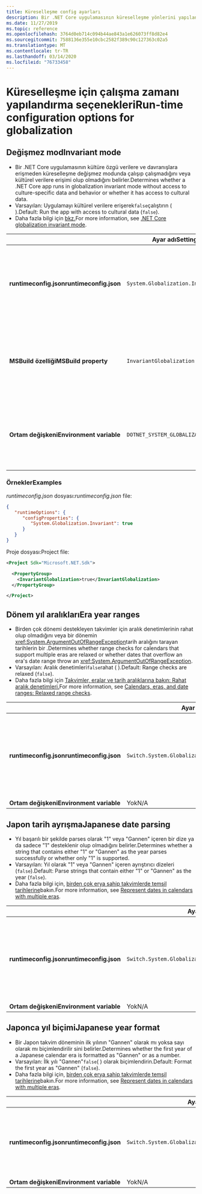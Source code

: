 ```yaml
---
title: Küreselleşme config ayarları
description: Bir .NET Core uygulamasının küreselleşme yönlerini yapılandıran çalışma zamanı ayarları hakkında bilgi edinin, örneğin Japonca tarihleri nasıl ayrıştırdığı hakkında bilgi edinin.
ms.date: 11/27/2019
ms.topic: reference
ms.openlocfilehash: 3764d0eb714c094b44ae843a1e626073ff8d82e4
ms.sourcegitcommit: 7588136e355e10cbc2582f389c90c127363c02a5
ms.translationtype: MT
ms.contentlocale: tr-TR
ms.lasthandoff: 03/14/2020
ms.locfileid: "76733458"
---
```

# <a name="run-time-configuration-options-for-globalization"></a><span data-ttu-id="fec18-103">Küreselleşme için çalışma zamanı yapılandırma seçenekleri</span><span class="sxs-lookup"><span data-stu-id="fec18-103">Run-time configuration options for globalization</span></span>

## <a name="invariant-mode"></a><span data-ttu-id="fec18-104">Değişmez mod</span><span class="sxs-lookup"><span data-stu-id="fec18-104">Invariant mode</span></span>

- <span data-ttu-id="fec18-105">Bir .NET Core uygulamasının kültüre özgü verilere ve davranışlara erişmeden küreselleşme değişmez modunda çalışıp çalışmadığını veya kültürel verilere erişimi olup olmadığını belirler.</span><span class="sxs-lookup"><span data-stu-id="fec18-105">Determines whether a .NET Core app runs in globalization invariant mode without access to culture-specific data and behavior or whether it has access to cultural data.</span></span>
- <span data-ttu-id="fec18-106">Varsayılan: Uygulamayı kültürel verilere erişerek`false`çalıştırın ( ).</span><span class="sxs-lookup"><span data-stu-id="fec18-106">Default: Run the app with access to cultural data (`false`).</span></span>
- <span data-ttu-id="fec18-107">Daha fazla bilgi için [bkz.](https://github.com/dotnet/runtime/blob/master/docs/design/features/globalization-invariant-mode.md)</span><span class="sxs-lookup"><span data-stu-id="fec18-107">For more information, see [.NET Core globalization invariant mode](https://github.com/dotnet/runtime/blob/master/docs/design/features/globalization-invariant-mode.md).</span></span>

| | <span data-ttu-id="fec18-108">Ayar adı</span><span class="sxs-lookup"><span data-stu-id="fec18-108">Setting name</span></span> | <span data-ttu-id="fec18-109">Değerler</span><span class="sxs-lookup"><span data-stu-id="fec18-109">Values</span></span> |
| - | - | - |
| <span data-ttu-id="fec18-110">**runtimeconfig.json**</span><span class="sxs-lookup"><span data-stu-id="fec18-110">**runtimeconfig.json**</span></span> | `System.Globalization.Invariant` | <span data-ttu-id="fec18-111">`false`- kültürel verilere erişim</span><span class="sxs-lookup"><span data-stu-id="fec18-111">`false` - access to cultural data</span></span><br/><span data-ttu-id="fec18-112">`true`- değişmez modda çalıştırın</span><span class="sxs-lookup"><span data-stu-id="fec18-112">`true` - run in invariant mode</span></span> |
| <span data-ttu-id="fec18-113">**MSBuild özelliği**</span><span class="sxs-lookup"><span data-stu-id="fec18-113">**MSBuild property**</span></span> | `InvariantGlobalization` | <span data-ttu-id="fec18-114">`false`- kültürel verilere erişim</span><span class="sxs-lookup"><span data-stu-id="fec18-114">`false` - access to cultural data</span></span><br/><span data-ttu-id="fec18-115">`true`- değişmez modda çalıştırın</span><span class="sxs-lookup"><span data-stu-id="fec18-115">`true` - run in invariant mode</span></span> |
| <span data-ttu-id="fec18-116">**Ortam değişkeni**</span><span class="sxs-lookup"><span data-stu-id="fec18-116">**Environment variable**</span></span> | `DOTNET_SYSTEM_GLOBALIZATION_INVARIANT` | <span data-ttu-id="fec18-117">`0`- kültürel verilere erişim</span><span class="sxs-lookup"><span data-stu-id="fec18-117">`0` - access to cultural data</span></span><br/><span data-ttu-id="fec18-118">`1`- değişmez modda çalıştırın</span><span class="sxs-lookup"><span data-stu-id="fec18-118">`1` - run in invariant mode</span></span> |

### <a name="examples"></a><span data-ttu-id="fec18-119">Örnekler</span><span class="sxs-lookup"><span data-stu-id="fec18-119">Examples</span></span>

<span data-ttu-id="fec18-120">*runtimeconfig.json* dosyası:</span><span class="sxs-lookup"><span data-stu-id="fec18-120">*runtimeconfig.json* file:</span></span>

```json
{
   "runtimeOptions": {
      "configProperties": {
         "System.Globalization.Invariant": true
      }
   }
}
```

<span data-ttu-id="fec18-121">Proje dosyası:</span><span class="sxs-lookup"><span data-stu-id="fec18-121">Project file:</span></span>

```xml
<Project Sdk="Microsoft.NET.Sdk">

  <PropertyGroup>
    <InvariantGlobalization>true</InvariantGlobalization>
  </PropertyGroup>

</Project>
```

## <a name="era-year-ranges"></a><span data-ttu-id="fec18-122">Dönem yıl aralıkları</span><span class="sxs-lookup"><span data-stu-id="fec18-122">Era year ranges</span></span>

- <span data-ttu-id="fec18-123">Birden çok dönemi destekleyen takvimler için aralık denetimlerinin rahat olup olmadığını veya bir dönemin <xref:System.ArgumentOutOfRangeException>tarih aralığını tarayan tarihlerin bir .</span><span class="sxs-lookup"><span data-stu-id="fec18-123">Determines whether range checks for calendars that support multiple eras are relaxed or whether dates that overflow an era's date range throw an <xref:System.ArgumentOutOfRangeException>.</span></span>
- <span data-ttu-id="fec18-124">Varsayılan: Aralık denetimleri`false`rahat ( ).</span><span class="sxs-lookup"><span data-stu-id="fec18-124">Default: Range checks are relaxed (`false`).</span></span>
- <span data-ttu-id="fec18-125">Daha fazla bilgi için [Takvimler, eralar ve tarih aralıklarına bakın: Rahat aralık denetimleri.](../../standard/datetime/working-with-calendars.md#calendars-eras-and-date-ranges-relaxed-range-checks)</span><span class="sxs-lookup"><span data-stu-id="fec18-125">For more information, see [Calendars, eras, and date ranges: Relaxed range checks](../../standard/datetime/working-with-calendars.md#calendars-eras-and-date-ranges-relaxed-range-checks).</span></span>

| | <span data-ttu-id="fec18-126">Ayar adı</span><span class="sxs-lookup"><span data-stu-id="fec18-126">Setting name</span></span> | <span data-ttu-id="fec18-127">Değerler</span><span class="sxs-lookup"><span data-stu-id="fec18-127">Values</span></span> |
| - | - | - |
| <span data-ttu-id="fec18-128">**runtimeconfig.json**</span><span class="sxs-lookup"><span data-stu-id="fec18-128">**runtimeconfig.json**</span></span> | `Switch.System.Globalization.EnforceJapaneseEraYearRanges` | <span data-ttu-id="fec18-129">`false`- rahat aralık kontrolleri</span><span class="sxs-lookup"><span data-stu-id="fec18-129">`false` - relaxed range checks</span></span><br/><span data-ttu-id="fec18-130">`true`- taşmalar bir özel durum neden</span><span class="sxs-lookup"><span data-stu-id="fec18-130">`true` - overflows cause an exception</span></span> |
| <span data-ttu-id="fec18-131">**Ortam değişkeni**</span><span class="sxs-lookup"><span data-stu-id="fec18-131">**Environment variable**</span></span> | <span data-ttu-id="fec18-132">Yok</span><span class="sxs-lookup"><span data-stu-id="fec18-132">N/A</span></span> | <span data-ttu-id="fec18-133">Yok</span><span class="sxs-lookup"><span data-stu-id="fec18-133">N/A</span></span> |

## <a name="japanese-date-parsing"></a><span data-ttu-id="fec18-134">Japon tarih ayrışma</span><span class="sxs-lookup"><span data-stu-id="fec18-134">Japanese date parsing</span></span>

- <span data-ttu-id="fec18-135">Yıl başarılı bir şekilde parses olarak "1" veya "Gannen" içeren bir dize ya da sadece "1" desteklenir olup olmadığını belirler.</span><span class="sxs-lookup"><span data-stu-id="fec18-135">Determines whether a string that contains either "1" or "Gannen" as the year parses successfully or whether only "1" is supported.</span></span>
- <span data-ttu-id="fec18-136">Varsayılan: Yıl olarak "1" veya "Gannen" içeren ayrıştırıcı dizeleri (`false`).</span><span class="sxs-lookup"><span data-stu-id="fec18-136">Default: Parse strings that contain either "1" or "Gannen" as the year (`false`).</span></span>
- <span data-ttu-id="fec18-137">Daha fazla bilgi için, [birden çok erya sahip takvimlerde temsil tarihlerine](../../standard/datetime/working-with-calendars.md#represent-dates-in-calendars-with-multiple-eras)bakın.</span><span class="sxs-lookup"><span data-stu-id="fec18-137">For more information, see [Represent dates in calendars with multiple eras](../../standard/datetime/working-with-calendars.md#represent-dates-in-calendars-with-multiple-eras).</span></span>

| | <span data-ttu-id="fec18-138">Ayar adı</span><span class="sxs-lookup"><span data-stu-id="fec18-138">Setting name</span></span> | <span data-ttu-id="fec18-139">Değerler</span><span class="sxs-lookup"><span data-stu-id="fec18-139">Values</span></span> |
| - | - | - |
| <span data-ttu-id="fec18-140">**runtimeconfig.json**</span><span class="sxs-lookup"><span data-stu-id="fec18-140">**runtimeconfig.json**</span></span> | `Switch.System.Globalization.EnforceLegacyJapaneseDateParsing` | <span data-ttu-id="fec18-141">`false`- "Gannen" veya "1" desteklenir</span><span class="sxs-lookup"><span data-stu-id="fec18-141">`false` - "Gannen" or "1" is supported</span></span><br/><span data-ttu-id="fec18-142">`true`- sadece "1" desteklenir</span><span class="sxs-lookup"><span data-stu-id="fec18-142">`true` - only "1" is supported</span></span> |
| <span data-ttu-id="fec18-143">**Ortam değişkeni**</span><span class="sxs-lookup"><span data-stu-id="fec18-143">**Environment variable**</span></span> | <span data-ttu-id="fec18-144">Yok</span><span class="sxs-lookup"><span data-stu-id="fec18-144">N/A</span></span> | <span data-ttu-id="fec18-145">Yok</span><span class="sxs-lookup"><span data-stu-id="fec18-145">N/A</span></span> |

## <a name="japanese-year-format"></a><span data-ttu-id="fec18-146">Japonca yıl biçimi</span><span class="sxs-lookup"><span data-stu-id="fec18-146">Japanese year format</span></span>

- <span data-ttu-id="fec18-147">Bir Japon takvim döneminin ilk yılının "Gannen" olarak mı yoksa sayı olarak mı biçimlendirilir sini belirler.</span><span class="sxs-lookup"><span data-stu-id="fec18-147">Determines whether the first year of a Japanese calendar era is formatted as "Gannen" or as a number.</span></span>
- <span data-ttu-id="fec18-148">Varsayılan: İlk yılı "Gannen"`false`( ) olarak biçimlendirin.</span><span class="sxs-lookup"><span data-stu-id="fec18-148">Default: Format the first year as "Gannen" (`false`).</span></span>
- <span data-ttu-id="fec18-149">Daha fazla bilgi için, [birden çok erya sahip takvimlerde temsil tarihlerine](../../standard/datetime/working-with-calendars.md#represent-dates-in-calendars-with-multiple-eras)bakın.</span><span class="sxs-lookup"><span data-stu-id="fec18-149">For more information, see [Represent dates in calendars with multiple eras](../../standard/datetime/working-with-calendars.md#represent-dates-in-calendars-with-multiple-eras).</span></span>

| | <span data-ttu-id="fec18-150">Ayar adı</span><span class="sxs-lookup"><span data-stu-id="fec18-150">Setting name</span></span> | <span data-ttu-id="fec18-151">Değerler</span><span class="sxs-lookup"><span data-stu-id="fec18-151">Values</span></span> |
| - | - | - |
| <span data-ttu-id="fec18-152">**runtimeconfig.json**</span><span class="sxs-lookup"><span data-stu-id="fec18-152">**runtimeconfig.json**</span></span> | `Switch.System.Globalization.FormatJapaneseFirstYearAsANumber` | <span data-ttu-id="fec18-153">`false`- "Gannen" olarak biçimlendirme</span><span class="sxs-lookup"><span data-stu-id="fec18-153">`false` - format as "Gannen"</span></span><br/><span data-ttu-id="fec18-154">`true`- sayı olarak biçimlendirme</span><span class="sxs-lookup"><span data-stu-id="fec18-154">`true` - format as number</span></span> |
| <span data-ttu-id="fec18-155">**Ortam değişkeni**</span><span class="sxs-lookup"><span data-stu-id="fec18-155">**Environment variable**</span></span> | <span data-ttu-id="fec18-156">Yok</span><span class="sxs-lookup"><span data-stu-id="fec18-156">N/A</span></span> | <span data-ttu-id="fec18-157">Yok</span><span class="sxs-lookup"><span data-stu-id="fec18-157">N/A</span></span> |
